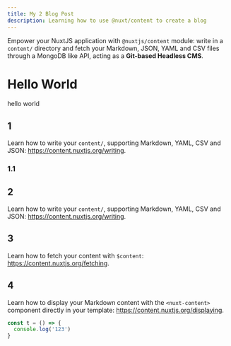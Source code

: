 ```yaml
---
title: My 2 Blog Post
description: Learning how to use @nuxt/content to create a blog
---
```


Empower your NuxtJS application with `@nuxtjs/content` module: write in a `content/` directory and fetch your Markdown, JSON, YAML and CSV files through a MongoDB like API, acting as a **Git-based Headless CMS**.

# Hello World

hello world

## 1

Learn how to write your `content/`, supporting Markdown, YAML, CSV and JSON: https://content.nuxtjs.org/writing.

### 1.1

## 2

Learn how to write your `content/`, supporting Markdown, YAML, CSV and JSON: https://content.nuxtjs.org/writing.

## 3

Learn how to fetch your content with `$content`: https://content.nuxtjs.org/fetching.

## 4

Learn how to display your Markdown content with the `<nuxt-content>` component directly in your template: https://content.nuxtjs.org/displaying.

```js
const t = () => {
  console.log('123')
}
```
